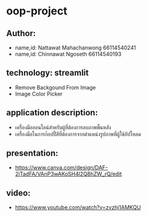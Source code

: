 # oop-project

## Author:
* name,id: Nattawat Mahachanwong 66114540241
* name,id: Chinnawat Ngoseth 66114540193

## technology: streamlit
* Remove Backgound From Image
* Image Color Picker
## application description:

* เครื่องมือออนไลน์สำหรับผู้ที่ต้องการลบภาพพื้นหลัง
* เครื่องมือในการก๊อปปี้สีที่ต้องการจากตำแหน่งรูปภาพที่ผู้ใช้อัปโหลด

## presentation:
* https://www.canva.com/design/DAF-2jTadFA/VAnP3wAKoSH4l2Q8hZW_rQ/edit

## video:
* https://www.youtube.com/watch?v=zvzhj1AMKQU

